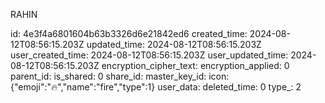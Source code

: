 RAHIN

id: 4e3f4a6801604b63b3326d6e21842ed6
created_time: 2024-08-12T08:56:15.203Z
updated_time: 2024-08-12T08:56:15.203Z
user_created_time: 2024-08-12T08:56:15.203Z
user_updated_time: 2024-08-12T08:56:15.203Z
encryption_cipher_text: 
encryption_applied: 0
parent_id: 
is_shared: 0
share_id: 
master_key_id: 
icon: {"emoji":"🔥","name":"fire","type":1}
user_data: 
deleted_time: 0
type_: 2